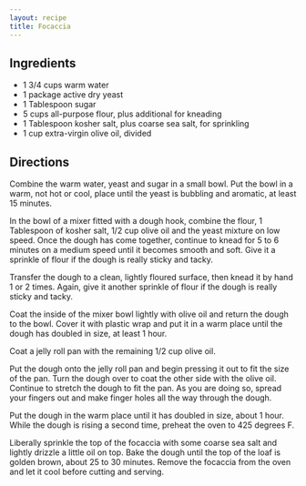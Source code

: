 ```yaml
---
layout: recipe
title: Focaccia
---
```


## Ingredients

* 1 3/4 cups warm water
* 1 package active dry yeast
* 1 Tablespoon sugar
* 5 cups all-purpose flour, plus additional for kneading
* 1 Tablespoon kosher salt, plus coarse sea salt, for sprinkling
* 1 cup extra-virgin olive oil, divided

## Directions

Combine the warm water, yeast and sugar in a small bowl. Put the bowl in
a warm, not hot or cool, place until the yeast is bubbling and aromatic,
at least 15 minutes.

In the bowl of a mixer fitted with a dough hook, combine the flour, 1
Tablespoon of kosher salt, 1/2 cup olive oil and the yeast mixture on
low speed. Once the dough has come together, continue to knead for 5 to
6 minutes on a medium speed until it becomes smooth and soft. Give it a
sprinkle of flour if the dough is really sticky and tacky.

Transfer the dough to a clean, lightly floured surface, then knead it by
hand 1 or 2 times. Again, give it another sprinkle of flour if the dough
is really sticky and tacky.

Coat the inside of the mixer bowl lightly with olive oil and return the
dough to the bowl. Cover it with plastic wrap and put it in a warm place
until the dough has doubled in size, at least 1
hour.

Coat a jelly roll pan with the remaining 1/2 cup olive oil.

Put the dough onto the jelly roll pan and begin pressing it out to fit
the size of the pan. Turn the dough over to coat the other side with the
olive oil. Continue to stretch the dough to fit the pan. As you are
doing so, spread your fingers out and make finger holes all the way
through the dough.

Put the dough in the warm place until it has doubled in size, about 1
hour. While the dough is rising a second time, preheat the oven to 425
degrees F.

Liberally sprinkle the top of the focaccia with some coarse sea salt and
lightly drizzle a little oil on top. Bake the dough until the top of the
loaf is golden brown, about 25 to 30 minutes. Remove the focaccia from
the oven and let it cool before cutting and
serving.
